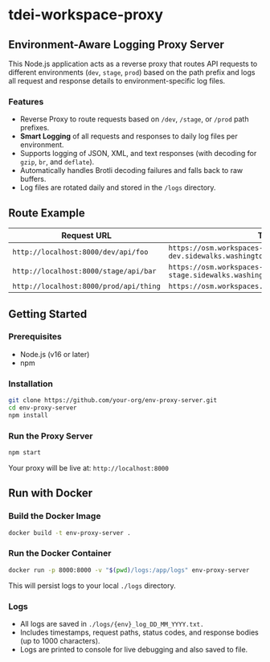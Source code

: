 # tdei-workspace-proxy


## Environment-Aware Logging Proxy Server

This Node.js application acts as a reverse proxy that routes API requests to different environments (`dev`, `stage`, `prod`) based on the path prefix and logs all request and response details to environment-specific log files.

### Features

- Reverse Proxy to route requests based on `/dev`, `/stage`, or `/prod` path prefixes.
- **Smart Logging** of all requests and responses to daily log files per environment.
- Supports logging of JSON, XML, and text responses (with decoding for `gzip`, `br`, and `deflate`).
- Automatically handles Brotli decoding failures and falls back to raw buffers.
- Log files are rotated daily and stored in the `/logs` directory.

## Route Example
| Request URL                            | Targeted Host                                                   |
| -------------------------------------- | --------------------------------------------------------------- |
| `http://localhost:8000/dev/api/foo`    | `https://osm.workspaces-dev.sidewalks.washington.edu/api/foo`   |
| `http://localhost:8000/stage/api/bar`  | `https://osm.workspaces-stage.sidewalks.washington.edu/api/bar` |
| `http://localhost:8000/prod/api/thing` | `https://osm.workspaces.sidewalks.washington.edu/api/thing`     |


## Getting Started

### Prerequisites
- Node.js (v16 or later)
- npm

### Installation

```bash
git clone https://github.com/your-org/env-proxy-server.git
cd env-proxy-server
npm install
```

### Run the Proxy Server
```bash
npm start
```
Your proxy will be live at: `http://localhost:8000`


## Run with Docker
### Build the Docker Image
```bash
docker build -t env-proxy-server .
```

### Run the Docker Container
```bash
docker run -p 8000:8000 -v "$(pwd)/logs:/app/logs" env-proxy-server
```
This will persist logs to your local `./logs` directory.

### Logs
- All logs are saved in `./logs/{env}_log_DD_MM_YYYY.txt.`
- Includes timestamps, request paths, status codes, and response bodies (up to 1000 characters).
- Logs are printed to console for live debugging and also saved to file.
